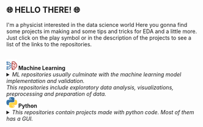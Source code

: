 ## 🌐 HELLO THERE! 🌐

I'm a physicist interested in the data science world
Here you gonna find some projects im making and some tips and tricks for EDA and a little more. <br>
Just click on the play symbol or in the description of the projects to see a list of the links to the repositories.



<br>
<b><img src="img/ml_icon2.png"  width=28" height="28"> Machine Learning</b>
<body>
    <details>
        <summary><i>ML repositories usually culminate with the machine learning model implementation and validation. <br>
This repositories include exploratory data analysis, visualizations, preprocessing and preparation of data.</i>
</summary>
<a href="https://github.com/NavarroRamon/HeartFailure_ClassificationProblem" target="_blank">
  <img src="img/carpetab.png"  width=25" height="25">
  <b> HeartFailure_ClassificationProblem </b> 
</a>

<br>
<a href="https://github.com/NavarroRamon/DealingWith_ImbalancedData" target="_blank">
  <img src="img/carpetab.png"  width=25" height="25">
  <b> DealingWith_ImbalancedData </b> 
</a>


</details>        
</body>
<b><img src="img/python_icon.png"  width=28" height="28"> Python</b>
<body>
    <details>
        <summary><i>This repositories contain projects made with python code.
Most of them has a GUI.</i>
</summary>
<a href="https://github.com/NavarroRamon/TheGameOfLife" target="_blank">
  <img src="img/carpetab.png"  width=25" height="25">
  <b> TheGameOfLife </b>
</a>
</details>        
</body>


                                                    
<!---
NavarroRamon/NavarroRamon is a ✨ special ✨ repository because its `README.md` (this file) appears on your GitHub profile.
You can click the Preview link to take a look at your changes.
--->
